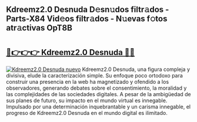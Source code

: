 ## Kdreemz2.0 Desnuda D𝚎sn𝚞dos filtr𝚊dos - Parts-X84 Vid𝚎os filtr𝚊dos - N𝚞evas f𝚘tos atr𝚊ctivas OpT8B

# <h2><a href="http://mbc7bwr.tromn.icu/?c=Kdreemz2.0+Desnuda">🔗👉👉👉 Kdreemz2.0 Desnuda 🔗🔗</a></h2>

[![Kdreemz2.0 Desnuda nuevo](https://i.imgur.com/pEAQMta.gif)](http://mbc7bwr.tromn.icu/?c=Kdreemz2.0+Desnuda)
Kdreemz2.0 Desnuda, una figura compleja y divisiva, elude la caracterización simple. Su enfoque poco ortodoxo para construir una presencia en la web ha magnetizado y ofendido a los observadores, generando debates sobre el consentimiento, la moralidad y las complejidades de las sociedades digitales. A pesar de la ambigüedad de sus planes de futuro, su impacto en el mundo virtual es innegable. Impulsado por una determinación inquebrantable y un carisma innegable, el progreso de Kdreemz2.0 Desnuda en el mundo digital es ilimitado.
